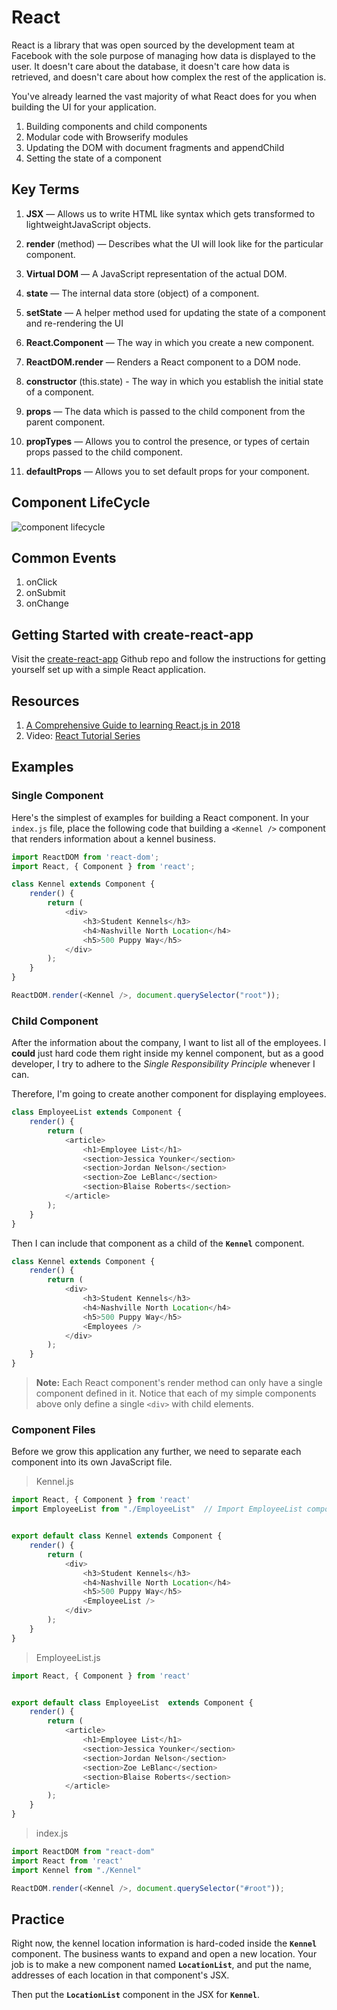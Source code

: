 # React

React is a library that was open sourced by the development team at Facebook with the sole purpose of managing how data is displayed to the user. It doesn't care about the database, it doesn't care how data is retrieved, and doesn't care about how complex the rest of the application is.

You've already learned the vast majority of what React does for you when building the UI for your application.

1. Building components and child components
1. Modular code with Browserify modules
1. Updating the DOM with document fragments and appendChild
1. Setting the state of a component

## Key Terms

1. **JSX** — Allows us to write HTML like syntax which gets
transformed to lightweightJavaScript objects.

1. **render** (method) — Describes what the UI will look like for the particular component.

1. **Virtual DOM** — A JavaScript representation of the actual DOM.

1. **state** — The internal data store (object) of a component.

1. **setState** — A helper method used for updating the state of a component and re-rendering the UI

1. **React.Component** — The way in which you create a new component.

1. **ReactDOM.render** — Renders a React component to a DOM node.

1. **constructor** (this.state) - The way in which you establish the initial state of a component.

1. **props** — The data which is passed to the child component from the parent component.

1. **propTypes** — Allows you to control the presence, or types of certain props passed to the child component.

1. **defaultProps** — Allows you to set default props for your component.

## Component LifeCycle

![component lifecycle](./images/react-component-lifecycle.png)

## Common Events

1. onClick
1. onSubmit
1. onChange

## Getting Started with create-react-app

Visit the [create-react-app](https://github.com/facebook/create-react-app/) Github repo and follow the instructions for getting yourself set up with a simple React application.

## Resources

1. [A Comprehensive Guide to learning React.js in 2018](https://tylermcginnis.com/reactjs-tutorial-a-comprehensive-guide-to-building-apps-with-react/)
1. Video: [React Tutorial Series](https://www.youtube.com/watch?v=MhkGQAoc7bc&list=PLoYCgNOIyGABj2GQSlDRjgvXtqfDxKm5b)

## Examples

### Single Component

Here's the simplest of examples for building a React component. In your `index.js` file, place the following code that building a `<Kennel />` component that renders information about a kennel business.

```js
import ReactDOM from 'react-dom';
import React, { Component } from 'react';

class Kennel extends Component {
    render() {
        return (
            <div>
                <h3>Student Kennels</h3>
                <h4>Nashville North Location</h4>
                <h5>500 Puppy Way</h5>
            </div>
        );
    }
}

ReactDOM.render(<Kennel />, document.querySelector("root"));
```

### Child Component

After the information about the company, I want to list all of the employees. I **could** just hard code them right inside my kennel component, but as a good developer, I try to adhere to the *Single Responsibility Principle* whenever I can.

Therefore, I'm going to create another component for displaying employees.

```js
class EmployeeList extends Component {
    render() {
        return (
            <article>
                <h1>Employee List</h1>
                <section>Jessica Younker</section>
                <section>Jordan Nelson</section>
                <section>Zoe LeBlanc</section>
                <section>Blaise Roberts</section>
            </article>
        );
    }
}
```

Then I can include that component as a child of the **`Kennel`** component.

```js
class Kennel extends Component {
    render() {
        return (
            <div>
                <h3>Student Kennels</h3>
                <h4>Nashville North Location</h4>
                <h5>500 Puppy Way</h5>
                <Employees />
            </div>
        );
    }
}
```

> **Note:** Each React component's render method can only have a single component defined in it. Notice that each of my simple components above only define a single `<div>` with child elements.

### Component Files

Before we grow this application any further, we need to separate each component into its own JavaScript file.

> Kennel.js

```js
import React, { Component } from 'react'
import EmployeeList from "./EmployeeList"  // Import EmployeeList component


export default class Kennel extends Component {
    render() {
        return (
            <div>
                <h3>Student Kennels</h3>
                <h4>Nashville North Location</h4>
                <h5>500 Puppy Way</h5>
                <EmployeeList />
            </div>
        );
    }
}
```

> EmployeeList.js

```js
import React, { Component } from 'react'


export default class EmployeeList  extends Component {
    render() {
        return (
            <article>
                <h1>Employee List</h1>
                <section>Jessica Younker</section>
                <section>Jordan Nelson</section>
                <section>Zoe LeBlanc</section>
                <section>Blaise Roberts</section>
            </article>
        );
    }
}
```

> index.js

```js
import ReactDOM from "react-dom"
import React from 'react'
import Kennel from "./Kennel"

ReactDOM.render(<Kennel />, document.querySelector("#root"));
```

## Practice

Right now, the kennel location information is hard-coded inside the **`Kennel`** component. The business wants to expand and open a new location. Your job is to make a new component named **`LocationList`**, and put the name, addresses of each location in that component's JSX.

Then put the **`LocationList`** component in the JSX for **`Kennel`**.
